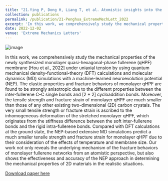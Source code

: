 ```yaml
---
title: "21.Ying P, Dong H, Liang T, et al. Atomistic insights into the mechanical anisotropy and fragility of monolayer fullerene networks using quantum mechanical calculations and machine-learning molecular dynamics simulations[J]. Extreme Mechanics Letters, 2023, 58: 101929."
collection: publications
permalink: /publication/21-Penghua_ExtremeMechLett_2022
excerpt: 'In this work, we comprehensively study the mechanical properties of the newly synthesized monolayer quasi-hexagonal-phase fullerene (qHPF) membrane [Hou et al., 2022] under uniaxial tension by using quantum mechanical density-functional-theory (DFT) calculations and molecular dynamics (MD) simulations with a machine-learned neuroevolution potential (NEP).'
date: 2022-12-02
venue: 'Extreme Mechanics Letters'
---
```

![image](https://user-images.githubusercontent.com/54773018/216847427-bcb7ce17-c3fa-4927-af14-63313dbbe89f.png)

In this work, we comprehensively study the mechanical properties of the newly synthesized monolayer quasi-hexagonal-phase fullerene (qHPF) membrane [Hou et al., 2022] under uniaxial tension by using quantum mechanical density-functional-theory (DFT) calculations and molecular dynamics (MD) simulations with a machine-learned neuroevolution potential (NEP). The elastic properties and fracture behaviors of monolayer qHPF are found to be strongly anisotropic due to the different properties between the inter-fullerene C–C single bonds and [2 + 2] cycloaddition bonds. Moreover, the tensile strength and fracture strain of monolayer qHPF are much smaller than those of any other existing two-dimensional (2D) carbon crystals. The very small tensile strength or fracture strain is ascribed to the inhomogeneous deformation of the stretched monolayer qHPF, which originates from the stiffness difference between the soft inter-fullerene bonds and the rigid intra-fullerene bonds. Compared with DFT calculations at the ground state, the NEP-based extensive MD simulations predict a much smaller tensile strength and fracture strain for monolayer qHPF due to their consideration of the effects of temperature and membrane size. Our work not only reveals the underlying mechanism of the fracture behaviors of monolayer fullerene networks from an atomistic perspective, but also shows the effectiveness and accuracy of the NEP approach in determining the mechanical properties of 2D materials in the realistic situations.

[Download paper here](http://hityingph.github.io/files/21-Penghua_ExtremeMechLett_2022.pdf)
